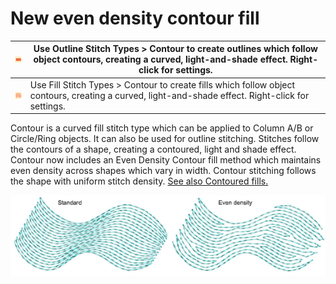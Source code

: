 # New even density contour fill

| ![ContourOutline.png](assets/ContourOutline.png) | Use Outline Stitch Types > Contour to create outlines which follow object contours, creating a curved, light-and-shade effect. Right-click for settings. |
| ------------------------------------------------ | -------------------------------------------------------------------------------------------------------------------------------------------------------- |
| ![ContourFill.png](assets/ContourFill.png)       | Use Fill Stitch Types > Contour to create fills which follow object contours, creating a curved, light-and-shade effect. Right-click for settings.       |

Contour is a curved fill stitch type which can be applied to Column A/B or Circle/Ring objects. It can also be used for outline stitching. Stitches follow the contours of a shape, creating a contoured, light and shade effect. Contour now includes an Even Density Contour fill method which maintains even density across shapes which vary in width. Contour stitching follows the shape with uniform stitch density. [See also Contoured fills.](../../Decorative/curves/Contoured_fills)

![rn_-_update-200053.png](assets/rn_-_update-200053.png)
